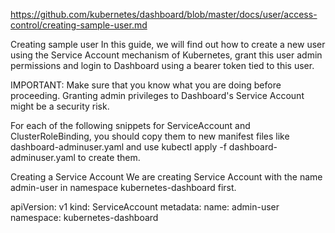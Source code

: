 <https://github.com/kubernetes/dashboard/blob/master/docs/user/access-control/creating-sample-user.md>

Creating sample user
In this guide, we will find out how to create a new user using the Service Account mechanism of Kubernetes, grant this user admin permissions and login to Dashboard using a bearer token tied to this user.

IMPORTANT: Make sure that you know what you are doing before proceeding. Granting admin privileges to Dashboard's Service Account might be a security risk.

For each of the following snippets for ServiceAccount and ClusterRoleBinding, you should copy them to new manifest files like dashboard-adminuser.yaml and use kubectl apply -f dashboard-adminuser.yaml to create them.

Creating a Service Account
We are creating Service Account with the name admin-user in namespace kubernetes-dashboard first.

apiVersion: v1
kind: ServiceAccount
metadata:
  name: admin-user
  namespace: kubernetes-dashboard
